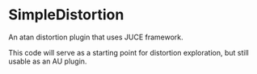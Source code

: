 # SimpleDistortion
An atan distortion plugin that uses JUCE framework.

This code will serve as a starting point for distortion exploration, but still usable as an AU plugin.
